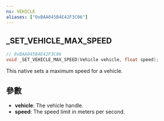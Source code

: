```yaml
---
ns: VEHICLE
aliases: ["0xBAA045B4E42F3C06"]
---
```

## _SET_VEHICLE_MAX_SPEED

```c
// 0xBAA045B4E42F3C06
void _SET_VEHICLE_MAX_SPEED(Vehicle vehicle, float speed);
```

This native sets a maximum speed for a vehicle.

## 參數
* **vehicle**: The vehicle handle.
* **speed**: The speed limit in meters per second.

